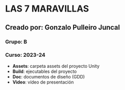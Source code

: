 # LAS 7 MARAVILLAS

## Creado por:  Gonzalo Pulleiro Juncal 

### Grupo:  B
### Curso: 2023-24

- **Assets**: carpeta assets del proyecto Unity
- **Build**: ejecutables del proyecto
- **Doc**: documentos de diseño (GDD)
- **Video**: vídeo de presentación
